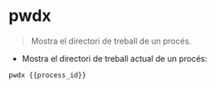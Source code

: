 # pwdx

> Mostra el directori de treball de un procés.

- Mostra el directori de treball actual de un procés:

`pwdx {{process_id}}`
